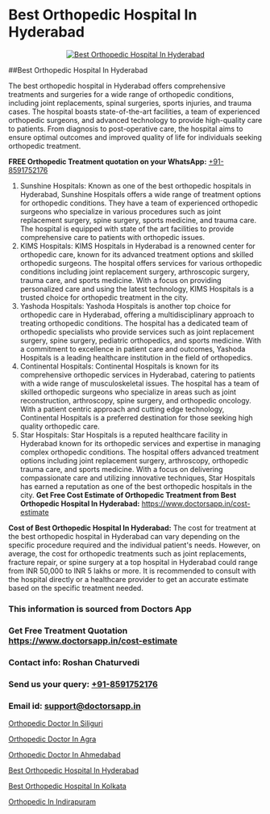 # Best Orthopedic Hospital In Hyderabad

<p align="center">
  <a href="https://doctorsapp.in">
    <img src="https://i.ibb.co/tqM3hNg/sqdqdqsddsa.png" alt="Best Orthopedic Hospital In Hyderabad">
  </a>
</p>
##Best Orthopedic Hospital In Hyderabad

The best orthopedic hospital in Hyderabad offers comprehensive treatments and surgeries for a wide range of orthopedic conditions, including joint replacements, spinal surgeries, sports injuries, and trauma cases. The hospital boasts state-of-the-art facilities, a team of experienced orthopedic surgeons, and advanced technology to provide high-quality care to patients. From diagnosis to post-operative care, the hospital aims to ensure optimal outcomes and improved quality of life for individuals seeking orthopedic treatment.

**FREE Orthopedic Treatment quotation on your WhatsApp:**  [+91-8591752176](https://api.whatsapp.com/send?phone=8591752176)

1) Sunshine Hospitals: Known as one of the best orthopedic hospitals in Hyderabad, Sunshine Hospitals offers a wide range of treatment options for orthopedic conditions. They have a team of experienced orthopedic surgeons who specialize in various procedures such as joint replacement surgery, spine surgery, sports medicine, and trauma care. The hospital is equipped with state of the art facilities to provide comprehensive care to patients with orthopedic issues.
2) KIMS Hospitals: KIMS Hospitals in Hyderabad is a renowned center for orthopedic care, known for its advanced treatment options and skilled orthopedic surgeons. The hospital offers services for various orthopedic conditions including joint replacement surgery, arthroscopic surgery, trauma care, and sports medicine. With a focus on providing personalized care and using the latest technology, KIMS Hospitals is a trusted choice for orthopedic treatment in the city.
3) Yashoda Hospitals: Yashoda Hospitals is another top choice for orthopedic care in Hyderabad, offering a multidisciplinary approach to treating orthopedic conditions. The hospital has a dedicated team of orthopedic specialists who provide services such as joint replacement surgery, spine surgery, pediatric orthopedics, and sports medicine. With a commitment to excellence in patient care and outcomes, Yashoda Hospitals is a leading healthcare institution in the field of orthopedics.
4) Continental Hospitals: Continental Hospitals is known for its comprehensive orthopedic services in Hyderabad, catering to patients with a wide range of musculoskeletal issues. The hospital has a team of skilled orthopedic surgeons who specialize in areas such as joint reconstruction, arthroscopy, spine surgery, and orthopedic oncology. With a patient centric approach and cutting edge technology, Continental Hospitals is a preferred destination for those seeking high quality orthopedic care.
5) Star Hospitals: Star Hospitals is a reputed healthcare facility in Hyderabad known for its orthopedic services and expertise in managing complex orthopedic conditions. The hospital offers advanced treatment options including joint replacement surgery, arthroscopy, orthopedic trauma care, and sports medicine. With a focus on delivering compassionate care and utilizing innovative techniques, Star Hospitals has earned a reputation as one of the best orthopedic hospitals in the city.
**Get Free Cost Estimate of Orthopedic Treatment from Best Orthopedic Hospital In Hyderabad:** https://www.doctorsapp.in/cost-estimate

**Cost of Best Orthopedic Hospital In Hyderabad:**
The cost for treatment at the best orthopedic hospital in Hyderabad can vary depending on the specific procedure required and the individual patient's needs. However, on average, the cost for orthopedic treatments such as joint replacements, fracture repair, or spine surgery at a top hospital in Hyderabad could range from INR 50,000 to INR 5 lakhs or more. It is recommended to consult with the hospital directly or a healthcare provider to get an accurate estimate based on the specific treatment needed.

### This information is sourced from Doctors App 
### Get Free Treatment Quotation https://www.doctorsapp.in/cost-estimate
### Contact info: Roshan Chaturvedi 
### Send us your query: [+91-8591752176](https://api.whatsapp.com/send?phone=8591752176) 
### Email id: support@doctorsapp.in

[Orthopedic Doctor In Siliguri](https://www.linkedin.com/pulse/orthopedic-doctor-siliguri-doctorsappin-eiljc?trackingId=qbE2TwpS6cHou3GHxo6H5w%3D%3D&lipi=urn%3Ali%3Apage%3Ad_flagship3_company_admin%3BcTUR6naWQkWjeA%2BR15noZQ%3D%3D)

[Orthopedic Doctor In Agra](https://www.linkedin.com/pulse/orthopedic-doctor-agra-doctorsapp-chittagong-0xbwe?trackingId=9MYbn3rP%2BfhrM6l2yMeREA%3D%3D&lipi=urn%3Ali%3Apage%3Ad_flagship3_company_admin%3BUjs5mcUZR9ewYOKOFkpg2w%3D%3D)

[Orthopedic Doctor In Ahmedabad](https://medium.com/@vimalrana22/orthopedic-doctor-in-ahmedabad-180e68c3f3f8)

[Best Orthopedic Hospital In Hyderabad](https://medium.com/@vimalrana22/best-orthopedic-hospital-in-hyderabad-e7492a968a31)

[Best Orthopedic Hospital In Kolkata](https://doctors-apps.github.io/doctorsapp/best-orthopedic-hospital-in-kolkata)

[Orthopedic In Indirapuram](https://doctors-apps.github.io/doctorsapp/orthopedic-in-indirapuram)

